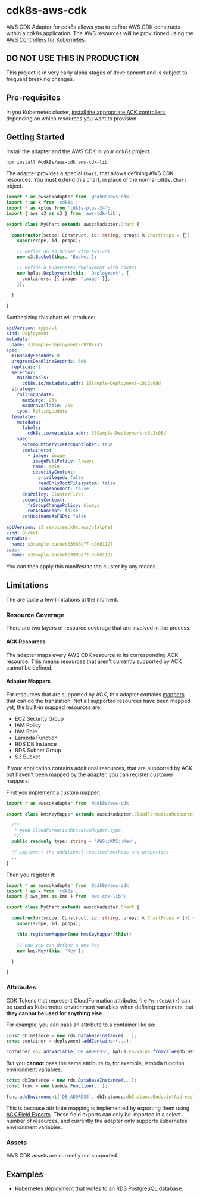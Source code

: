 # cdk8s-aws-cdk

AWS CDK Adapter for cdk8s allows you to define AWS CDK constructs within a cdk8s application.
The AWS resources will be provisioned using the [AWS Controllers for Kubernetes](https://aws-controllers-k8s.github.io/community/docs/community/overview/).

## DO NOT USE THIS IN PRODUCTION

This project is in very early alpha stages of development and is subject to frequent breaking changes.

## Pre-requisites

In you Kubernetes cluster, [install the appropriate ACK controllers](https://aws-controllers-k8s.github.io/community/docs/user-docs/install/),
depending on which resources you want to provision.

## Getting Started

Install the adapter and the AWS CDK in your cdk8s project.

```console
npm install @cdk8s/aws-cdk aws-cdk-lib
```

The adapter provides a special `Chart`, that allows defining AWS CDK resources. You must extend this chart,
in place of the normal `cdk8s.Chart` object.

```ts
import * as awscdkadapter from '@cdk8s/aws-cdk'
import * as k from 'cdk8s';
import * as kplus from 'cdk8s-plus-24';
import { aws_s3 as s3 } from 'aws-cdk-lib';

export class MyChart extends awscdkadapter.Chart {

  constructor(scope: Construct, id: string, props: k.ChartProps = {}) {
    super(scope, id, props);

    // define an s3 bucket with aws-cdk
    new s3.Bucket(this, 'Bucket');

    // define a kubernetes deployment with cdk8s+
    new kplus.Deployment(this, 'Deployment', {
      containers: [{ image: 'image' }],
    });

  }

}
```

Synthesizing this chart will produce:

```yaml
apiVersion: apps/v1
kind: Deployment
metadata:
  name: s3sample-deployment-c828e7a5
spec:
  minReadySeconds: 0
  progressDeadlineSeconds: 600
  replicas: 1
  selector:
    matchLabels:
      cdk8s.io/metadata.addr: S3Sample-Deployment-c8c2c08d
  strategy:
    rollingUpdate:
      maxSurge: 25%
      maxUnavailable: 25%
    type: RollingUpdate
  template:
    metadata:
      labels:
        cdk8s.io/metadata.addr: S3Sample-Deployment-c8c2c08d
    spec:
      automountServiceAccountToken: true
      containers:
        - image: image
          imagePullPolicy: Always
          name: main
          securityContext:
            privileged: false
            readOnlyRootFilesystem: false
            runAsNonRoot: false
      dnsPolicy: ClusterFirst
      securityContext:
        fsGroupChangePolicy: Always
        runAsNonRoot: false
      setHostnameAsFQDN: false
---
apiVersion: s3.services.k8s.aws/v1alpha1
kind: Bucket
metadata:
  name: s3sample-bucket83908e77-c80d1127
spec:
  name: s3sample-bucket83908e77-c80d1127
```

You can then apply this manifest to the cluster by any means.

## Limitations

The are quite a few limitations at the moment.

### Resource Coverage

There are two layers of resource coverage that are involved in the process:

#### ACK Resources

The adapter maps every AWS CDK resource to its corresponding ACK resource.
This means resources that aren't currently supported by ACK cannot be defined.

#### Adapter Mappers

For resources that are supported by ACK, this adapter contains [mappers](./src/mappers/) that
can do the translation. Not all supported resources have been mapped yet, the built-in mapped resources are:

- EC2 Security Group
- IAM Policy
- IAM Role
- Lambda Function
- RDS DB Instance
- RDS Subnet Group
- S3 Bucket

If your application contains additional resources, that are supported by ACK but haven't been mapped by the adapter, you
can register customer mappers:

First you implement a custom mapper:

```ts
import * as awscdkadapter from '@cdk8s/aws-cdk'

export class KmsKeyMapper extends awscdkadapter.CloudFormationResourceMapper {

  /**
   * @see CloudFormationResourceMapper.type
   */
  public readonly type: string = 'AWS::KMS::Key';

  // implement the additional required methods and properties
  ...
}
```

Then you register it:

```ts
import * as awscdkadapter from '@cdk8s/aws-cdk'
import * as k from 'cdk8s';
import { aws_kms as kms } from 'aws-cdk-lib';

export class MyChart extends awscdkadapter.Chart {

  constructor(scope: Construct, id: string, props: k.ChartProps = {}) {
    super(scope, id, props);

    this.registerMapper(new KmsKeyMapper(this))

    // now you can define a kms key
    new kms.Key(this, 'Key');

  }

}
```

### Attributes

CDK Tokens that represent CloudFormation attributes (i.e `Fn::GetAttr`) can be used as Kubernetes environment variables
when defining containers, but **they cannot be used for anything else**.

For example, you can pass an attribute to a container like so:

```ts
const dbInstance = new rds.DatabaseInstance(...);
const container = deployment.addContainer(...);

container.env.addVariable('DB_ADDRESS', kplus.EnvValue.fromValue(dbInstance.dbInstanceEndpointAddress))
```

But you **cannot** pass the same attribute to, for example, lambda function environment variables:

```ts
const dbInstance = new rds.DatabaseInstance(...);
const func = new lambda.Function(...);

func.addEnvironment('DB_ADDRESS', dbInstance.dbInstanceEndpointAddress);
```

This is because attribute mapping is implemented by exporting them
using [ACK Field Exports](https://aws-controllers-k8s.github.io/community/docs/user-docs/field-export/).
These field exports can only be imported in a select number of resources, and currently the adapter only supports
kubernetes environment variables.

### Assets

AWS CDK assets are currently not supported.

## Examples

- [Kubernetes deployment that writes to an RDS PostgreSQL database](./examples/rds-db-instance/).